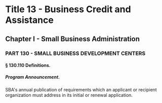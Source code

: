 
# Title 13 - Business Credit and Assistance
## Chapter I - Small Business Administration
### PART 130 - SMALL BUSINESS DEVELOPMENT CENTERS
#### § 130.110 Definitions.
##### Program Announcement.

SBA's annual publication of requirements which an applicant or recipient organization must address in its initial or renewal application.
